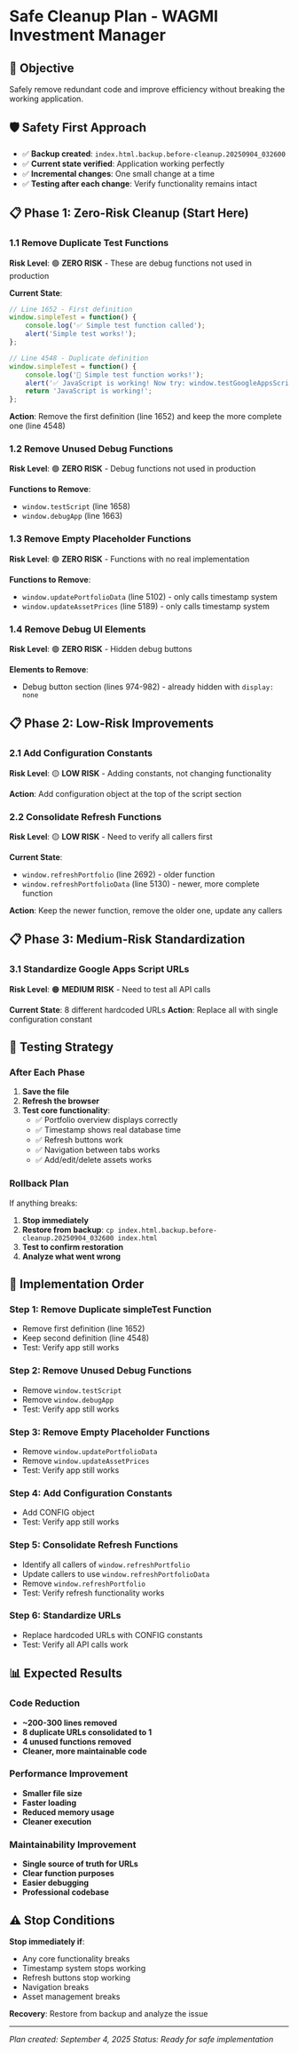 # Safe Cleanup Plan - WAGMI Investment Manager

## 🎯 **Objective**
Safely remove redundant code and improve efficiency without breaking the working application.

## 🛡️ **Safety First Approach**
- ✅ **Backup created**: `index.html.backup.before-cleanup.20250904_032600`
- ✅ **Current state verified**: Application working perfectly
- ✅ **Incremental changes**: One small change at a time
- ✅ **Testing after each change**: Verify functionality remains intact

## 📋 **Phase 1: Zero-Risk Cleanup (Start Here)**

### 1.1 Remove Duplicate Test Functions
**Risk Level**: 🟢 **ZERO RISK** - These are debug functions not used in production

**Current State**:
```javascript
// Line 1652 - First definition
window.simpleTest = function() {
    console.log('✅ Simple test function called');
    alert('Simple test works!');
};

// Line 4548 - Duplicate definition  
window.simpleTest = function() {
    console.log('🧪 Simple test function works!');
    alert('✅ JavaScript is working! Now try: window.testGoogleAppsScript()');
    return 'JavaScript is working!';
};
```

**Action**: Remove the first definition (line 1652) and keep the more complete one (line 4548)

### 1.2 Remove Unused Debug Functions
**Risk Level**: 🟢 **ZERO RISK** - Debug functions not used in production

**Functions to Remove**:
- `window.testScript` (line 1658)
- `window.debugApp` (line 1663)

### 1.3 Remove Empty Placeholder Functions
**Risk Level**: 🟢 **ZERO RISK** - Functions with no real implementation

**Functions to Remove**:
- `window.updatePortfolioData` (line 5102) - only calls timestamp system
- `window.updateAssetPrices` (line 5189) - only calls timestamp system

### 1.4 Remove Debug UI Elements
**Risk Level**: 🟢 **ZERO RISK** - Hidden debug buttons

**Elements to Remove**:
- Debug button section (lines 974-982) - already hidden with `display: none`

## 📋 **Phase 2: Low-Risk Improvements**

### 2.1 Add Configuration Constants
**Risk Level**: 🟡 **LOW RISK** - Adding constants, not changing functionality

**Action**: Add configuration object at the top of the script section

### 2.2 Consolidate Refresh Functions
**Risk Level**: 🟡 **LOW RISK** - Need to verify all callers first

**Current State**:
- `window.refreshPortfolio` (line 2692) - older function
- `window.refreshPortfolioData` (line 5130) - newer, more complete function

**Action**: Keep the newer function, remove the older one, update any callers

## 📋 **Phase 3: Medium-Risk Standardization**

### 3.1 Standardize Google Apps Script URLs
**Risk Level**: 🟠 **MEDIUM RISK** - Need to test all API calls

**Current State**: 8 different hardcoded URLs
**Action**: Replace all with single configuration constant

## 🧪 **Testing Strategy**

### After Each Phase
1. **Save the file**
2. **Refresh the browser**
3. **Test core functionality**:
   - ✅ Portfolio overview displays correctly
   - ✅ Timestamp shows real database time
   - ✅ Refresh buttons work
   - ✅ Navigation between tabs works
   - ✅ Add/edit/delete assets works

### Rollback Plan
If anything breaks:
1. **Stop immediately**
2. **Restore from backup**: `cp index.html.backup.before-cleanup.20250904_032600 index.html`
3. **Test to confirm restoration**
4. **Analyze what went wrong**

## 🚀 **Implementation Order**

### Step 1: Remove Duplicate simpleTest Function
- Remove first definition (line 1652)
- Keep second definition (line 4548)
- Test: Verify app still works

### Step 2: Remove Unused Debug Functions
- Remove `window.testScript`
- Remove `window.debugApp`
- Test: Verify app still works

### Step 3: Remove Empty Placeholder Functions
- Remove `window.updatePortfolioData`
- Remove `window.updateAssetPrices`
- Test: Verify app still works

### Step 4: Add Configuration Constants
- Add CONFIG object
- Test: Verify app still works

### Step 5: Consolidate Refresh Functions
- Identify all callers of `window.refreshPortfolio`
- Update callers to use `window.refreshPortfolioData`
- Remove `window.refreshPortfolio`
- Test: Verify refresh functionality works

### Step 6: Standardize URLs
- Replace hardcoded URLs with CONFIG constants
- Test: Verify all API calls work

## 📊 **Expected Results**

### Code Reduction
- **~200-300 lines removed**
- **8 duplicate URLs consolidated to 1**
- **4 unused functions removed**
- **Cleaner, more maintainable code**

### Performance Improvement
- **Smaller file size**
- **Faster loading**
- **Reduced memory usage**
- **Cleaner execution**

### Maintainability Improvement
- **Single source of truth for URLs**
- **Clear function purposes**
- **Easier debugging**
- **Professional codebase**

## ⚠️ **Stop Conditions**

**Stop immediately if**:
- Any core functionality breaks
- Timestamp system stops working
- Refresh buttons stop working
- Navigation breaks
- Asset management breaks

**Recovery**: Restore from backup and analyze the issue

---

*Plan created: September 4, 2025*
*Status: Ready for safe implementation*
